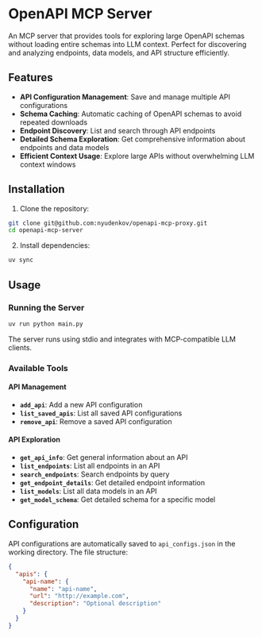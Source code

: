 # OpenAPI MCP Server

An MCP server that provides tools for exploring large OpenAPI schemas without loading entire schemas into LLM context. Perfect for discovering and analyzing endpoints, data models, and API structure efficiently.

## Features

- **API Configuration Management**: Save and manage multiple API configurations
- **Schema Caching**: Automatic caching of OpenAPI schemas to avoid repeated downloads
- **Endpoint Discovery**: List and search through API endpoints
- **Detailed Schema Exploration**: Get comprehensive information about endpoints and data models
- **Efficient Context Usage**: Explore large APIs without overwhelming LLM context windows

## Installation

1. Clone the repository:

```bash
git clone git@github.com:nyudenkov/openapi-mcp-proxy.git
cd openapi-mcp-server
```

2. Install dependencies:

```bash
uv sync
```

## Usage

### Running the Server

```bash
uv run python main.py
```

The server runs using stdio and integrates with MCP-compatible LLM clients.

### Available Tools

#### API Management

- **`add_api`**: Add a new API configuration
- **`list_saved_apis`**: List all saved API configurations
- **`remove_api`**: Remove a saved API configuration

#### API Exploration

- **`get_api_info`**: Get general information about an API
- **`list_endpoints`**: List all endpoints in an API
- **`search_endpoints`**: Search endpoints by query
- **`get_endpoint_details`**: Get detailed endpoint information
- **`list_models`**: List all data models in an API
- **`get_model_schema`**: Get detailed schema for a specific model

## Configuration

API configurations are automatically saved to `api_configs.json` in the working directory. The file structure:

```json
{
  "apis": {
    "api-name": {
      "name": "api-name",
      "url": "http://example.com",
      "description": "Optional description"
    }
  }
}
```
